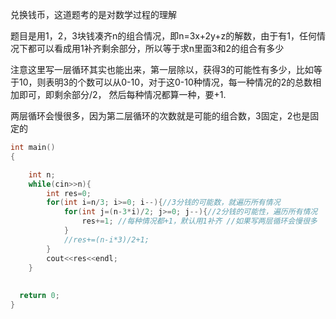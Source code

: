 兑换钱币，这道题考的是对数学过程的理解

题目是用1，2，3块钱凑齐n的组合情况，即n=3x+2y+z的解数，由于有1，任何情况下都可以看成用1补齐剩余部分，所以等于求n里面3和2的组合有多少

注意这里写一层循环其实也能出来，第一层除以，获得3的可能性有多少，比如等于10，则表明3的个数可以从0-10，对于这0-10种情况，每一种情况的2的总数相加即可，即剩余部分/2， 然后每种情况都算一种，要+1.

两层循环会慢很多，因为第二层循环的次数就是可能的组合数，3固定，2也是固定的
```C
int main()
{  

    int n;
    while(cin>>n){
        int res=0;
        for(int i=n/3; i>=0; i--){//3分钱的可能数，就遍历所有情况
            for(int j=(n-3*i)/2; j>=0; j--){//2分钱的可能性，遍历所有情况
                res+=1; //每种情况都+1，默认用1补齐 //如果写两层循环会慢很多
            }
            //res+=(n-i*3)/2+1;
        }
        cout<<res<<endl;
    }
    
    
  return 0;
}
```
